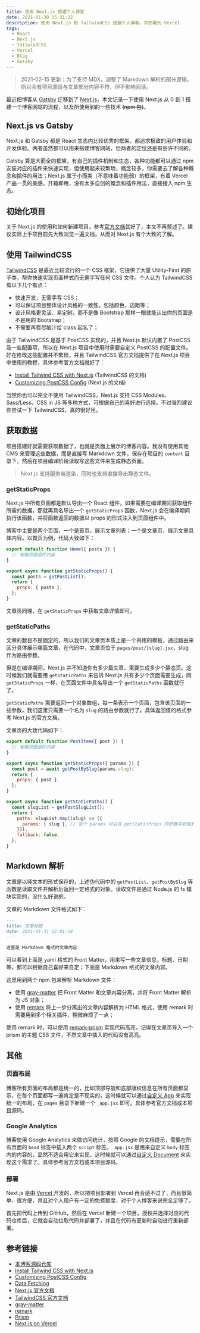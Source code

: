 ```yaml
---
title: 使用 Next.js 搭建个人博客
date: 2021-01-30 15:31:22
description: 使用 Next.js 和 TailwindCSS 搭建个人博客，并部署到 Vercel
tags:
  - React
  - Next.js
  - TailwindCSS
  - Vercel
  - Blog
  - Gatsby
---
```


> 2021-02-15 更新：为了支持 MDX，调整了 Markdown 解析的部分逻辑，所以会有项目源码与文章部分内容不符，但不影响阅读。

最近把博客从 [Gatsby](https://www.gatsbyjs.com) 迁移到了 [Next.js](https://nextjs.org)，本文记录一下使用 Next.js 从 0 到 1 搭建一个博客网站的流程，以及所使用到的一些技术 ~~(npm 包)~~。

## Next.js vs Gatsby

Next.js 和 Gatsby 都是 React 生态内比较优秀的框架，都追求极致的用户体验和开发体验。两者虽然都可以用来搭建博客网站，但两者的定位还是有些许不同的。

Gatsby 算是大而全的框架，有自己的插件机制和生态，各种功能都可以通过 npm 安装对应的插件来快速实现，但使用起来较繁琐，概念较多，你需要去了解各种概念和插件的用法；Next.js 属于小而美（不意味着功能弱）的框架，有着 Vercel 产品一贯的美感，开箱即用，没有太多自创的概念和插件用法，直接接入 npm 生态。

## 初始化项目

关于 Next.js 的使用和如何新建项目，参考[官方文档](https://nextjs.org/docs)就好了，本文不再赘述了。建议实际上手项目前先大致浏览一遍文档，从而对 Next.js 有个大致的了解。

## 使用 TailwindCSS

[TailwindCSS](https://tailwindcss.com/) 是最近比较流行的一个 CSS 框架，它提供了大量 Utility-First 的原子类，帮你快速实现页面样式而无需手写任何 CSS 文件。个人认为 TailwindCSS 有以下几个有点：

- 快速开发，无需手写 CSS；
- 可以保证项目整体设计风格的一致性，包括颜色、边距等；
- 设计风格更灵活、易定制，而不是像 Bootstrap 那样一眼就能认出你的页面是不是用的 Bootstrap；
- 不需要再费尽脑汁给 class 起名了；

由于 TailwindCSS 是基于 PostCSS 实现的，并且 Next.js 默认内置了 PostCSS 及一些配置项，所以在 Next.js 项目中使用时需要自定义 PostCSS 的配置文件。好在修改这些配置并不繁琐，并且 TailwindCSS 官方文档提供了在 Next.js 项目中使用的教程，具体参考官方文档就好了：

- [Install Tailwind CSS with Next.js](https://tailwindcss.com/docs/guides/nextjs) (TailwindCSS 的文档)
- [Customizing PostCSS Config](https://nextjs.org/docs/advanced-features/customizing-postcss-config) (Next.js 的文档)

当然你也可以完全不使用 TailwindCSS，Next.js 支持 CSS Modules、Sass/Less、CSS in JS 等多种方式，可根据自己的喜好进行选择。不过强烈建议你尝试一下 TailwindCSS，真的很好用。

## 获取数据

项目搭建好就需要获取数据了，也就是页面上展示的博客内容。我没有使用其他 CMS 来管理这些数据，而是直接写 Markdown 文件，保存在项目的 `content` 目录下，然后在项目编译阶段读取写这些文件来生成静态页面。

> Next.js 支持服务端渲染，同时也支持直接导出静态文件。

### getStaticProps

Next.js 中所有页面都是默认导出一个 React 组件，如果需要在编译期间获取组件所需的数据，那就再具名导出一个 `getStaticProps` 函数，Next.js 会在编译期间执行该函数，并将函数返回的数据以 props 的形式注入到页面组件中。

博客中主要是两个页面，一个是首页，展示文章列表；一个是文章页，展示文章具体内容。以首页为例，代码大致如下：

```jsx
export default function Home({ posts }) {
  // 省略页面组件内容
}

export async function getStaticProps() {
  const posts = getPostList();
  return {
    props: { posts },
  };
}
```

文章页同理，在 `getStaticProps` 中获取文章详情即可。

### getStaticPaths

文章的数目不是固定的，所以我们的文章页本质上是一个共用的模板，通过路由来区分具体展示哪篇文章，在代码中，文章页位于 `pages/post/[slug].jsx`，slug 作为路由参数。

但是在编译期间，Next.js 并不知道你有多少篇文章，需要生成多少个静态页。这时候我们就需要用 `getStaticPaths` 来告诉 Next.js 共有多少个页面需要生成，同 `getStaticProps` 一样，在页面文件中具名导出一个 `getStaticPaths` 函数就行了。

`getStaticPaths` 需要返回一个对象数组，每一条表示一个页面，包含该页面的一些参数，我们这里只需要一个名为 `slug` 的路由参数就行了。具体返回值的格式参考 Next.js 的官方文档。

文章页的大致代码如下：

```jsx
export default function PostItem({ post }) {
  // 省略页面组件内容
}

export async function getStaticProps({ params }) {
  const post = await getPostBySlug(params.slug);
  return {
    props: { post },
  };
}

export async function getStaticPaths() {
  const slugList = getPostSlugList();
  return {
    paths: slugList.map((slug) => ({
      params: { slug }, // 这个 params 可以在 getStaticProps 的参数中获取到
    })),
    fallback: false,
  };
}
```

## Markdown 解析

文章是以纯文本的形式保存的，上述伪代码中的 `getPostList`、`getPostBySlug` 等函数是读取文件并解析后返回一定格式的对象。读取文件是通过 Node.js 的 fs 模块实现的，没什么好说的。

文章的 Markdown 文件格式如下：

```markdown
---
title: 文章标题
date: 2021-01-31 12:01:54
---

这里是 Markdown 格式的文章内容
```

可以看到上面是 yaml 格式的 Front Matter，用来写一些文章信息，标题、日期等，都可以根据自己喜好来自定；下面是 Markdown 格式的文章内容。

这里用到两个 npm 包来解析 Markdown 文件：

- 使用 [gray-matter](https://www.npmjs.com/package/gray-matter) 把 Front Matter 和文章内容分离，并将 Front Matter 解析为 JS 对象；
- 使用 [remark](https://www.npmjs.com/package/remark) 将上一步分离出的文章内容解析为 HTML 格式，使用 remark 时需要用到多个相关插件，稍微麻烦了一点；

使用 remark 时，可以使用 [remark-prism](https://www.npmjs.com/package/remark-prism) 实现代码高亮，记得在文章页导入一个 prism 的主题 CSS 文件，不然文章中插入的代码没有高亮。

## 其他

### 页面布局

博客所有页面的布局都是统一的，比如顶部导航和底部版权信息在所有页面都显示，在每个页面都写一遍肯定是不现实的，这时候就可以通过[自定义 App](https://nextjs.org/docs/advanced-features/custom-app) 来实现统一的布局，在 `pages` 目录下新建一个 `_app.jsx` 即可。具体参考官方文档或本项目源码。

### Google Analytics

博客使用 Google Analytics 来做访问统计，按照 Google 的文档提示，需要在所有页面的 `head` 标签中插入两个 `script` 标签。`_app.jsx` 是用来自定义 `body` 标签内的内容的，显然不适合用它来实现，这时候就可以通过[自定义 Document](https://nextjs.org/docs/advanced-features/custom-document) 来实现这个需求了。具体参考官方文档或本项目源码。

### 部署

Next.js 是由 [Vercel ](https://vercel.com/dashboard) 开发的，所以把项目部署到 Vercel 再合适不过了，而且很简单、很方便，并且对个人用户有一定的免费额度，对于个人博客来说完全足够了。

首先把代码上传到 GitHub，然后在 Vercel 新建一个项目，授权并选择对应的代码仓库后，它就会自动拉取代码并部署了，并且在代码有更新时自动进行重新部署。

## 参考链接

- [本博客源码仓库](https://github.com/pengtikui/pengtikui.cn)
- [Install Tailwind CSS with Next.js](https://tailwindcss.com/docs/guides/nextjs)
- [Customizing PostCSS Config](https://nextjs.org/docs/advanced-features/customizing-postcss-config)
- [Data Fetching](https://nextjs.org/docs/basic-features/data-fetching)
- [Next.js 官方文档](https://nextjs.org/docs)
- [TailwindCSS 官方文档](https://tailwindcss.com/docs)
- [gray-matter](https://www.npmjs.com/package/gray-matter)
- [remark](https://remark.js.org)
- [Prism](https://prismjs.com)
- [Next.js on Vercel](https://vercel.com/docs/next.js/overview)
